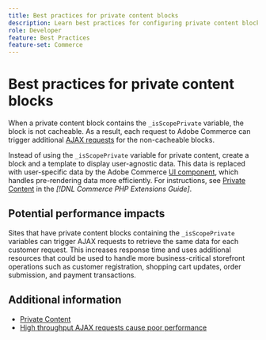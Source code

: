```yaml
---
title: Best practices for private content blocks
description: Learn best practices for configuring private content blocks to optimize storefront performance.
role: Developer
feature: Best Practices
feature-set: Commerce
---
```

# Best practices for private content blocks

When a private content block contains the `_isScopePrivate` variable, the block is not cacheable. As a result, each request to Adobe Commerce can trigger additional [AJAX requests](https://support.magento.com/hc/en-us/articles/360039286472-High-throughput-AJAX-requests-cause-poor-performance) for the non-cacheable blocks.

Instead of using the `_isScopePrivate` variable for private content, create a block and a template to display user-agnostic data. This data is replaced with user-specific data by the Adobe Commerce [UI component](https://glossary.magento.com/ui-component/), which handles pre-rendering data more efficiently. For instructions, see [Private Content](https://developer.adobe.com/commerce/php/development/cache/page/private-content/) in the _[!DNL Commerce PHP Extensions Guide]_.

## Potential performance impacts

Sites that have private content blocks containing the `_isScopePrivate` variables can trigger AJAX requests to retrieve the same data for each customer request. This increases response time and uses additional resources that could be used to handle more business-critical storefront operations such as customer registration, shopping cart updates, order submission, and payment transactions.

## Additional information

- [Private Content](../../../performance/configuration.md#client-side-optimization-settings)
- [High throughput AJAX requests cause poor performance](https://experienceleague.adobe.com/docs/commerce-knowledge-base/kb/troubleshooting/miscellaneous/high-throughput-ajax-requests-cause-poor-performance.html)


